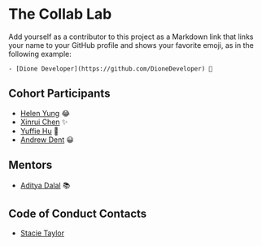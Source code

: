 # The Collab Lab

Add yourself as a contributor to this project as a Markdown link that links your name to your GitHub profile and shows your favorite emoji, as in the following example:

    - [Dione Developer](https://github.com/DioneDeveloper) 💅

## Cohort Participants

- [Helen Yung](https://github.com/h-yung) 😂
- [Xinrui Chen](https://github.com/xynree) ✨
- [Yuffie Hu](https://github.com/yuff1006) 🌿
- [Andrew Dent](https://github.com/andentx) 😀

## Mentors

- [Aditya Dalal](https://github.com/adidalal) :books:

## Code of Conduct Contacts

- [Stacie Taylor](https://github.com/stacietaylorcima)
